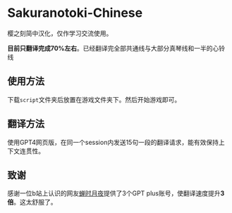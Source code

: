 # Sakuranotoki-Chinese
樱之刻简中汉化，仅作学习交流使用。

**目前只翻译完成70%左右**。已经翻译完全部共通线与大部分真琴线和一半的心铃线

## 使用方法

下载`script`文件夹后放置在游戏文件夹下。然后开始游戏即可。

## 翻译方法

使用GPT4网页版，在同一个session内发送15句一段的翻译请求，能有效保持上下文连贯性。

## 致谢

感谢一位b站上认识的网友[蝉时月夜](https://space.bilibili.com/13732795)提供了3个GPT plus账号，使翻译速度提升**3倍**。这太舒服了。

